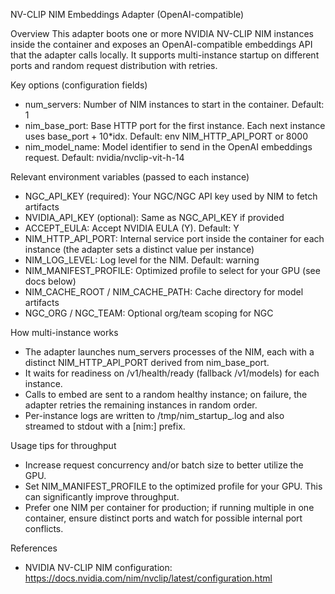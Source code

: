 NV-CLIP NIM Embeddings Adapter (OpenAI-compatible)

Overview
This adapter boots one or more NVIDIA NV-CLIP NIM instances inside the container and exposes an OpenAI-compatible embeddings API that the adapter calls locally. It supports multi-instance startup on different ports and random request distribution with retries.

Key options (configuration fields)
- num_servers: Number of NIM instances to start in the container. Default: 1
- nim_base_port: Base HTTP port for the first instance. Each next instance uses base_port + 10*idx. Default: env NIM_HTTP_API_PORT or 8000
- nim_model_name: Model identifier to send in the OpenAI embeddings request. Default: nvidia/nvclip-vit-h-14

Relevant environment variables (passed to each instance)
- NGC_API_KEY (required): Your NGC/NGC API key used by NIM to fetch artifacts
- NVIDIA_API_KEY (optional): Same as NGC_API_KEY if provided
- ACCEPT_EULA: Accept NVIDIA EULA (Y). Default: Y
- NIM_HTTP_API_PORT: Internal service port inside the container for each instance (the adapter sets a distinct value per instance)
- NIM_LOG_LEVEL: Log level for the NIM. Default: warning
- NIM_MANIFEST_PROFILE: Optimized profile to select for your GPU (see docs below)
- NIM_CACHE_ROOT / NIM_CACHE_PATH: Cache directory for model artifacts
- NGC_ORG / NGC_TEAM: Optional org/team scoping for NGC

How multi-instance works
- The adapter launches num_servers processes of the NIM, each with a distinct NIM_HTTP_API_PORT derived from nim_base_port.
- It waits for readiness on /v1/health/ready (fallback /v1/models) for each instance.
- Calls to embed are sent to a random healthy instance; on failure, the adapter retries the remaining instances in random order.
- Per-instance logs are written to /tmp/nim_startup_<port>.log and also streamed to stdout with a [nim:<idx>] prefix.

Usage tips for throughput
- Increase request concurrency and/or batch size to better utilize the GPU.
- Set NIM_MANIFEST_PROFILE to the optimized profile for your GPU. This can significantly improve throughput.
- Prefer one NIM per container for production; if running multiple in one container, ensure distinct ports and watch for possible internal port conflicts.

References
- NVIDIA NV-CLIP NIM configuration: https://docs.nvidia.com/nim/nvclip/latest/configuration.html


